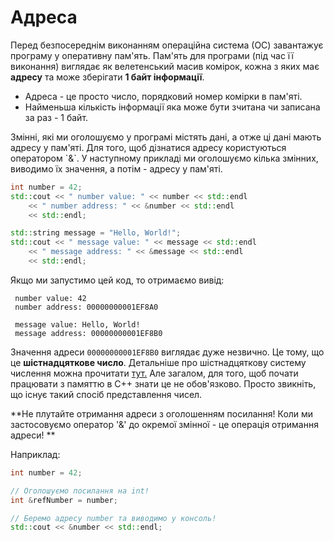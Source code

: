 # Адреса 

Перед безпосереднім виконанням операційна система \(ОС\) завантажує програму у оперативну пам'ять. Пам'ять для програми \(під час її виконання\) виглядає як велетенський масив комірок, кожна з яких має **адресу** та може зберігати **1 байт інформації**.

* Адреса - це просто число, порядковий номер комірки в пам'яті.
* Найменьша кількість інформації яка може бути зчитана чи записана за раз  - 1 байт.

Змінні, які ми оголошуємо у програмі містять дані, а отже ці дані мають адресу у пам'яті. Для того, щоб дізнатися адресу користуються оператором \`&\`. У наступному прикладі ми оголошуємо кілька змінних, виводимо їх значення, а потім - адресу у пам'яті.

```cpp
int number = 42;
std::cout << " number value: " << number << std::endl
    << " number address: " << &number << std::endl
    << std::endl;

std::string message = "Hello, World!";
std::cout << " message value: " << message << std::endl
    << " message address: " << &message << std::endl
    << std::endl;
```

Якщо ми запустимо цей код, то отримаємо вивід:

```
 number value: 42
 number address: 00000000001EF8A0

 message value: Hello, World!
 message address: 00000000001EF8B0
```

Значення адреси `00000000001EF8B0` виглядає дуже незвично. Це тому, що це **шістнадцяткове число**. Детальніше про шістнадцяткову систему числення можна прочитати [тут.](https://uk.wikipedia.org/wiki/%D0%A8%D1%96%D1%81%D1%82%D0%BD%D0%B0%D0%B4%D1%86%D1%8F%D1%82%D0%BA%D0%BE%D0%B2%D0%B0_%D1%81%D0%B8%D1%81%D1%82%D0%B5%D0%BC%D0%B0_%D1%87%D0%B8%D1%81%D0%BB%D0%B5%D0%BD%D0%BD%D1%8F) Але загалом, для того, щоб почати працювати з памяттю в С++ знати це не обов'язково. Просто звикніть, що існує такий спосіб представлення чисел.

**Не плутайте отримання адреси з оголошенням посилання! Коли ми застосовуємо оператор '&' до окремої змінної - це операція отримання адреси! **

Наприклад:

```cpp
int number = 42;

// Оголошуємо посилання на int!
int &refNumber = number;

// Беремо адресу number та виводимо у консоль!
std::cout << &number << std::endl;

```

